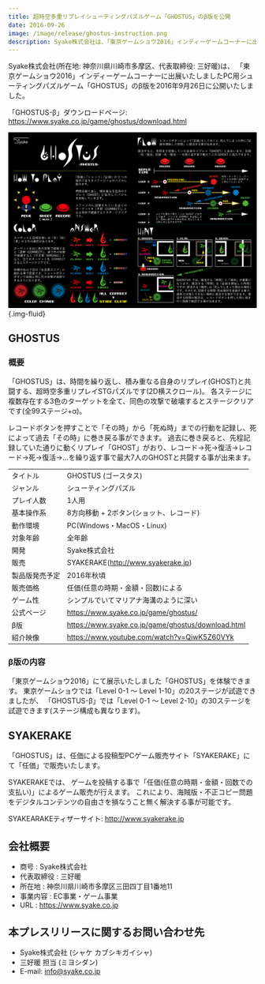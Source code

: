 ```yaml
---
title: 超時空多重リプレイシューティングパズルゲーム「GHOSTUS」のβ版を公開
date: 2016-09-26
image: /image/release/ghostus-instruction.png
description: Syake株式会社は、「東京ゲームショウ2016」インディーゲームコーナーに出展いたしましたPC用シューティングパズルゲーム「GHOSTUS」のβ版を2016年9月26日に公開いたしました。
---
```


Syake株式会社(所在地: 神奈川県川崎市多摩区、代表取締役: 三好暖)は、
「東京ゲームショウ2016」インディーゲームコーナーに出展いたしましたPC用シューティングパズルゲーム「GHOSTUS」のβ版を2016年9月26日に公開いたしました。

「GHOSTUS-β」ダウンロードページ:  
<https://www.syake.co.jp/game/ghostus/download.html>

<!--more-->

![ghostus-instruction](/image/release/ghostus-instruction.png){.img-fluid}

## GHOSTUS

### 概要

「GHOSTUS」は、時間を繰り返し、積み重なる自身のリプレイ(GHOST)と共闘する、超時空多重リプレイSTGパズルです(2D横スクロール)。
各ステージに複数存在する3色のターゲットを全て、同色の攻撃で破壊するとステージクリアです(全99ステージ+α)。

レコードボタンを押すことで「その時」から「死ぬ時」までの行動を記録し、死によって過去「その時」に巻き戻る事ができます。
過去に巻き戻ると、先程記録していた通りに動くリプレイ「GHOST」がおり、レコード→死→復活→レコード→死→復活→…を繰り返す事で最大7人のGHOSTと共闘する事が出来ます。

|||
|:--|:--|
| タイトル       | GHOSTUS (ゴースタス)
| ジャンル       | シューティングパズル
| プレイ人数     | 1人用
| 基本操作系     | 8方向移動 + 2ボタン(ショット、レコード)
| 動作環境       | PC(Windows・MacOS・Linux)
| 対象年齢       | 全年齢
| 開発           | Syake株式会社
| 販売           | SYAKERAKE(<http://www.syakerake.jp>)
| 製品版発売予定 | 2016年秋頃
| 販売価格       | 任価(任意の時期・金額・回数)による
| ゲーム性       | シンプルでいてマリアナ海溝のように深い
| 公式ページ     | <https://www.syake.co.jp/game/ghostus/>
| β版           | <https://www.syake.co.jp/game/ghostus/download.html>
| 紹介映像       | <https://www.youtube.com/watch?v=QiwK5Z60VYk>

### β版の内容

「東京ゲームショウ2016」にて展示いたしました「GHOSTUS」を体験できます。
東京ゲームショウでは「Level 0-1 ～ Level 1-10」の20ステージが試遊できましたが、
「GHOSTUS-β」では「Level 0-1 ～ Level 2-10」の30ステージを試遊できます(ステージ構成も異なります)。

## SYAKERAKE

「GHOSTUS」は、任価による投稿型PCゲーム販売サイト「SYAKERAKE」にて「任価」で販売いたします。

SYAKERAKEでは、
ゲームを投稿する事で「任価(任意の時期・金額・回数での支払い)」によるゲーム販売が行えます。
これにより、海賊版・不正コピー問題をデジタルコンテンツの自由さを損なうこと無く解決する事が可能です。

SYAKEARAKEティザーサイト: <http://www.syakerake.jp>

## 会社概要

- 商号        : Syake株式会社
- 代表取締役  : 三好暖
- 所在地      : 神奈川県川崎市多摩区三田四丁目1番地11
- 事業内容    : EC事業・ゲーム事業
- URL         : <https://www.syake.co.jp>

## 本プレスリリースに関するお問い合わせ先

- Syake株式会社 (シャケ カブシキガイシャ)
- 三好暖 担当 (ミヨシダン)
- E-mail: info@syake.co.jp
